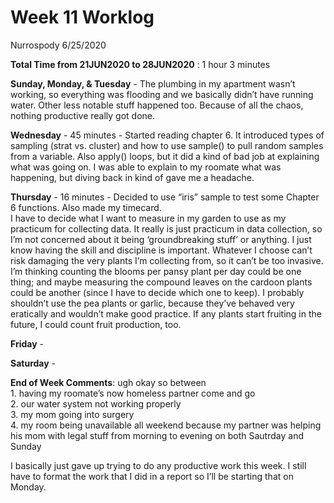 Week 11 Worklog
================
Nurrospody
6/25/2020

**Total Time from 21JUN2020 to 28JUN2020** : 1 hour 3 minutes

**Sunday, Monday, & Tuesday** - The plumbing in my apartment wasn’t
working, so everything was flooding and we basically didn’t have running
water. Other less notable stuff happened too. Because of all the chaos,
nothing productive really got done.

**Wednesday** - 45 minutes - Started reading chapter 6. It introduced
types of sampling (strat vs. cluster) and how to use sample() to pull
random samples from a variable. Also apply() loops, but it did a kind of
bad job at explaining what was going on. I was able to explain to my
roomate what was happening, but diving back in kind of gave me a
headache.

**Thursday** - 16 minutes - Decided to use “iris” sample to test some
Chapter 6 functions. Also made my timecard.  
I have to decide what I want to measure in my garden to use as my
practicum for collecting data. It really is just practicum in data
collection, so I’m not concerned about it being ‘groundbreaking stuff’
or anything. I just know having the skill and discipline is important.
Whatever I choose can’t risk damaging the very plants I’m collecting
from, so it can’t be too invasive. I’m thinking counting the blooms per
pansy plant per day could be one thing; and maybe measuring the compound
leaves on the cardoon plants could be another (since I have to decide
which one to keep). I probably shouldn’t use the pea plants or garlic,
because they’ve behaved very eratically and wouldn’t make good practice.
If any plants start fruiting in the future, I could count fruit
production, too.

**Friday** -

**Saturday** -

**End of Week Comments**: ugh okay so between  
1\. having my roomate’s now homeless partner come and go  
2\. our water system not working properly  
3\. my mom going into surgery  
4\. my room being unavailable all weekend because my partner was helping
his mom with legal stuff from morning to evening on both Sautrday and
Sunday

I basically just gave up trying to do any productive work this week. I
still have to format the work that I did in a report so I’ll be starting
that on Monday.
